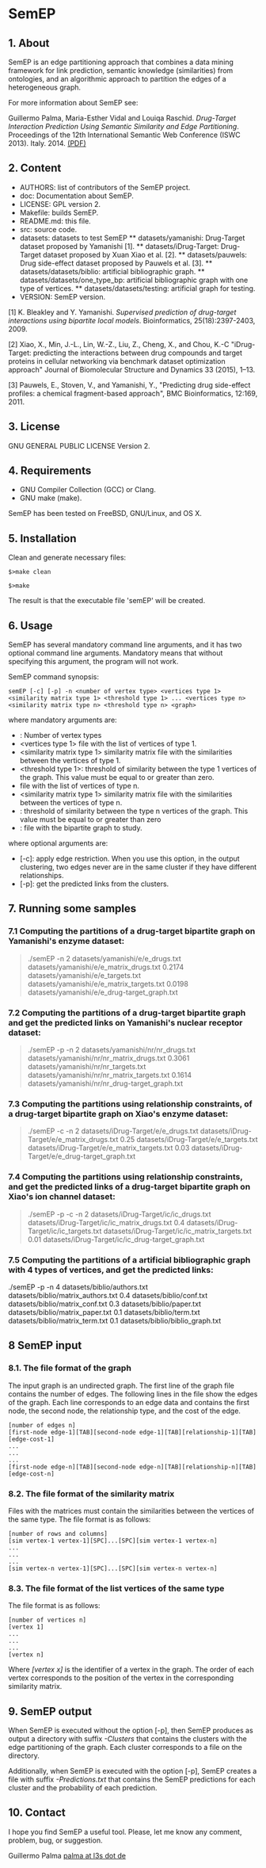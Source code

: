 # SemEP 

## 1.  About

SemEP is an edge partitioning approach that combines
a data mining framework for link prediction, semantic knowledge
(similarities) from ontologies, and an algorithmic approach
to partition the edges of a heterogeneous graph.

For more information about SemEP see:

Guillermo Palma, Maria-Esther Vidal and Louiqa Raschid.
*Drug-Target Interaction Prediction Using Semantic Similarity and Edge
Partitioning*. Proceedings of the 12th International Semantic Web
Conference (ISWC 2013). Italy. 2014. [(PDF)](http://ldc.usb.ve/~gpalma/papers/semEP-ISWC14.pdf)

## 2. Content

* AUTHORS: list of contributors of the SemEP project.
* doc: Documentation about SemEP. 
* LICENSE: GPL version 2.
* Makefile: builds SemEP.
* README.md: this file.
* src: source code.
* datasets: datasets to test SemEP
** datasets/yamanishi: Drug-Target dataset proposed by Yamanishi [1].
** datasets/iDrug-Target: Drug-Target dataset proposed by Xuan Xiao et al. [2].
** datasets/pauwels: Drug side-effect dataset proposed by Pauwels et al. [3].
** datasets/datasets/biblio: artificial bibliographic graph.
** datasets/datasets/one_type_bp: artificial bibliographic graph with one type of vertices.
** datasets/datasets/testing: artificial graph for testing. 
* VERSION: SemEP version.

[1] K. Bleakley and Y. Yamanishi.
*Supervised prediction of drug-target interactions
using bipartite local models*.
Bioinformatics, 25(18):2397-2403, 2009.

[2] Xiao, X., Min, J.-L., Lin, W.-Z., Liu, Z., Cheng, X., and Chou, K.-C
"iDrug-Target: predicting the interactions between drug compounds 
and target proteins in cellular networking via benchmark dataset 
optimization approach"
Journal of Biomolecular Structure and Dynamics 33 (2015), 1–13.

[3] Pauwels, E., Stoven, V., and Yamanishi, Y.,
"Predicting drug side-effect profiles: a chemical fragment-based approach",
BMC Bioinformatics, 12:169, 2011.

## 3. License

GNU GENERAL PUBLIC LICENSE Version 2.

## 4. Requirements

* GNU Compiler Collection (GCC) or Clang.
* GNU make (make).

SemEP has been tested on FreeBSD, GNU/Linux, and OS X.

## 5. Installation

Clean and generate necessary files:

`$>make clean`

`$>make`

The result is that the executable file 'semEP' will be created.

## 6. Usage

SemEP has several mandatory command line arguments, and it has two optional command line arguments.
Mandatory means that without specifying this argument, the program will not work.

SemEP command synopsis:

`semEP [-c] [-p] -n <number of vertex type> <vertices type 1> <similarity matrix type 1> <threshold type 1> ... <vertices type n>  <similarity matrix type n> <threshold type n> <graph>`

where mandatory arguments are:
* <number of vertex types>: Number of vertex types 
* <vertices type 1> file with the list of vertices of type 1.
* <similarity matrix type 1> similarity matrix file with the similarities between the vertices of type 1.
* <threshold type 1>: threshold of similarity between the type 1 vertices of the graph. This value must be equal to or greater than zero.
* <vertices type n> file with the list of vertices of type n.
* <similarity matrix type 1> similarity matrix file with the similarities between the vertices of type n.
* <threshold type n>: threshold of similarity between the type n vertices of the graph. This value must be equal to or greater than zero
* <graph>: file with the bipartite graph to study.

where optional arguments are:

* [-c]: apply edge restriction. When you use this option, in the output clustering,
  two edges never are in the same cluster if they have different relationships.   
* [-p]: get the predicted links from the clusters. 

## 7. Running some samples

### 7.1 Computing the partitions of a drug-target bipartite graph on Yamanishi's enzyme dataset:

>./semEP -n 2 datasets/yamanishi/e/e_drugs.txt datasets/yamanishi/e/e_matrix_drugs.txt 0.2174 datasets/yamanishi/e/e_targets.txt datasets/yamanishi/e/e_matrix_targets.txt 0.0198 datasets/yamanishi/e/e_drug-target_graph.txt

### 7.2 Computing the partitions of a drug-target bipartite graph and get the predicted links on Yamanishi's nuclear receptor dataset:

>./semEP -p -n 2 datasets/yamanishi/nr/nr_drugs.txt datasets/yamanishi/nr/nr_matrix_drugs.txt 0.3061 datasets/yamanishi/nr/nr_targets.txt datasets/yamanishi/nr/nr_matrix_targets.txt 0.1614 datasets/yamanishi/nr/nr_drug-target_graph.txt

### 7.3 Computing the partitions using relationship constraints, of a drug-target bipartite graph on Xiao's enzyme dataset:

>./semEP -c -n 2 datasets/iDrug-Target/e/e_drugs.txt datasets/iDrug-Target/e/e_matrix_drugs.txt 0.25 datasets/iDrug-Target/e/e_targets.txt datasets/iDrug-Target/e/e_matrix_targets.txt 0.03 datasets/iDrug-Target/e/e_drug-target_graph.txt

### 7.4 Computing the partitions using relationship constraints, and get the predicted links of a drug-target bipartite graph on Xiao's ion channel dataset:

>./semEP -p -c -n 2 datasets/iDrug-Target/ic/ic_drugs.txt datasets/iDrug-Target/ic/ic_matrix_drugs.txt 0.4 datasets/iDrug-Target/ic/ic_targets.txt datasets/iDrug-Target/ic/ic_matrix_targets.txt 0.01 datasets/iDrug-Target/ic/ic_drug-target_graph.txt

### 7.5 Computing the partitions of a artificial bibliographic graph with 4 types of vertices, and get the predicted links:

./semEP -p -n 4 datasets/biblio/authors.txt datasets/biblio/matrix_authors.txt 0.4 datasets/biblio/conf.txt datasets/biblio/matrix_conf.txt 0.3 datasets/biblio/paper.txt datasets/biblio/matrix_paper.txt 0.1 datasets/biblio/term.txt datasets/biblio/matrix_term.txt 0.1 datasets/biblio/biblio_graph.txt

## 8 SemEP input

### 8.1. The file format of the graph

The input graph is an undirected graph. The first line of the graph file contains
the number of edges. The following lines in the file show the edges of the graph. 
Each line corresponds to an edge data and contains the first node,
the second node, the relationship type, and the cost of the edge.

	[number of edges n]
	[first-node edge-1][TAB][second-node edge-1][TAB][relationship-1][TAB][edge-cost-1]
	...
	...
	...
	[first-node edge-n][TAB][second-node edge-n][TAB][relationship-n][TAB][edge-cost-n]

### 8.2. The file format of the similarity matrix

Files with the matrices must contain the similarities between the vertices of the same type.
The file format is as follows:

	[number of rows and columns]
	[sim vertex-1 vertex-1][SPC]...[SPC][sim vertex-1 vertex-n]
	...
	...
	...
	[sim vertex-n vertex-1][SPC]...[SPC][sim vertex-n vertex-n]

### 8.3. The file format of the list vertices of the same type

The file format is as follows:

	[number of vertices n]
	[vertex 1]
	...
	...
	...
	[vertex n]

Where *[vertex x]* is the identifier of a vertex in the graph. The order of each vertex
corresponds to the position of the vertex in the corresponding similarity matrix.

## 9. SemEP output

When SemEP is executed without the option [-p], then SemEP produces as output
a directory with suffix *-Clusters* that contains the clusters with the
edge partitioning of the graph. Each cluster corresponds to a file on the directory.

Additionally, when SemEP is executed with the option [-p], SemEP creates a file with
suffix *-Predictions.txt* that contains the SemEP predictions for each cluster
and the probability of each prediction. 

## 10. Contact

I hope you find SemEP a useful tool. Please, let me know
any comment, problem, bug, or suggestion.

Guillermo Palma
[palma at l3s dot de](mailto:palma@l3s.de)

